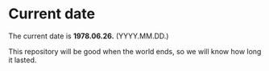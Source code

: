 # Current date

The current date is **1978.06.26.** (YYYY.MM.DD.)

This repository will be good when the world ends, so we will know how long it lasted.